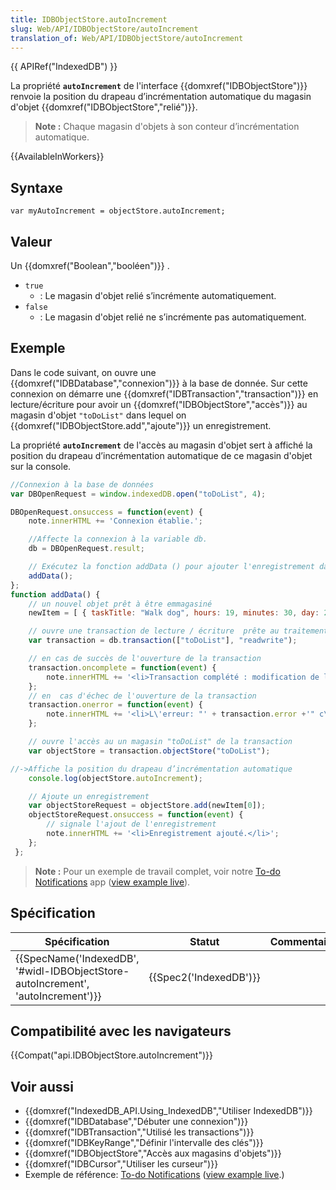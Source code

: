 ```yaml
---
title: IDBObjectStore.autoIncrement
slug: Web/API/IDBObjectStore/autoIncrement
translation_of: Web/API/IDBObjectStore/autoIncrement
---
```

{{ APIRef("IndexedDB") }}

La propriété **`autoIncrement`** de l'interface {{domxref("IDBObjectStore")}} renvoie la position du drapeau d’incrémentation automatique du magasin d'objet {{domxref("IDBObjectStore","relié")}}.

> **Note :** Chaque magasin d'objets à son conteur d’incrémentation automatique.

{{AvailableInWorkers}}

## Syntaxe

    var myAutoIncrement = objectStore.autoIncrement;

## Valeur

Un {{domxref("Boolean","booléen")}} .

- `true`
  - : Le magasin d'objet relié s’incrémente automatiquement.
- `false`
  - : Le magasin d'objet relié ne s’incrémente pas automatiquement.

## Exemple

Dans le code suivant, on ouvre une {{domxref("IDBDatabase","connexion")}} à la base de donnée. Sur cette connexion on démarre une {{domxref("IDBTransaction","transaction")}} en lecture/écriture pour avoir un {{domxref("IDBObjectStore","accès")}} au magasin d'objet `"toDoList"` dans lequel on {{domxref("IDBObjectStore.add","ajoute")}} un enregistrement.

La propriété **`autoIncrement`** de l'accès au magasin d'objet sert à affiché la position du drapeau d’incrémentation automatique de ce magasin d'objet sur la console.

```js
//Connexion à la base de données
var DBOpenRequest = window.indexedDB.open("toDoList", 4);

DBOpenRequest.onsuccess = function(event) {
	note.innerHTML += 'Connexion établie.';

	//Affecte la connexion à la variable db.
	db = DBOpenRequest.result;

	// Exécutez la fonction addData () pour ajouter l'enregistrement dans le magasin d'objet
	addData();
};
function addData() {
	// un nouvel objet prêt à être emmagasiné
	newItem = [ { taskTitle: "Walk dog", hours: 19, minutes: 30, day: 24, month: "December", year: 2013, notified: "no" } ];

	// ouvre une transaction de lecture / écriture  prête au traitement des données sur la connexion
	var transaction = db.transaction(["toDoList"], "readwrite");

	// en cas de succès de l'ouverture de la transaction
	transaction.oncomplete = function(event) {
		note.innerHTML += '<li>Transaction complété : modification de la base de données terminée.</li>';
	};
	// en  cas d'échec de l'ouverture de la transaction
	transaction.onerror = function(event) {
		note.innerHTML += '<li>L\'erreur: "' + transaction.error +'" c\'est produite échec de la transaction.</li>';
	};

	// ouvre l'accès au un magasin "toDoList" de la transaction
	var objectStore = transaction.objectStore("toDoList");

//->Affiche la position du drapeau d’incrémentation automatique
    console.log(objectStore.autoIncrement);

	// Ajoute un enregistrement
	var objectStoreRequest = objectStore.add(newItem[0]);
	objectStoreRequest.onsuccess = function(event) {
		// signale l'ajout de l'enregistrement
		note.innerHTML += '<li>Enregistrement ajouté.</li>';
	};
 };

```

> **Note :** Pour un exemple de travail complet, voir notre [To-do Notifications](https://github.com/mdn/to-do-notifications/) app ([view example live](http://mdn.github.io/to-do-notifications/)).

## Spécification

| Spécification                                                                                                | Statut                       | Commentaire |
| ------------------------------------------------------------------------------------------------------------ | ---------------------------- | ----------- |
| {{SpecName('IndexedDB', '#widl-IDBObjectStore-autoIncrement', 'autoIncrement')}} | {{Spec2('IndexedDB')}} |             |

## Compatibilité avec les navigateurs

{{Compat("api.IDBObjectStore.autoIncrement")}}

## Voir aussi

- {{domxref("IndexedDB_API.Using_IndexedDB","Utiliser IndexedDB")}}
- {{domxref("IDBDatabase","Débuter une connexion")}}
- {{domxref("IDBTransaction","Utilisé les transactions")}}
- {{domxref("IDBKeyRange","Définir l'intervalle des clés")}}
- {{domxref("IDBObjectStore","Accès aux magasins d'objets")}}
- {{domxref("IDBCursor","Utiliser les curseur")}}
- Exemple de référence: [To-do Notifications](https://github.com/mdn/to-do-notifications/tree/gh-pages) ([view example live](http://mdn.github.io/to-do-notifications/).)

